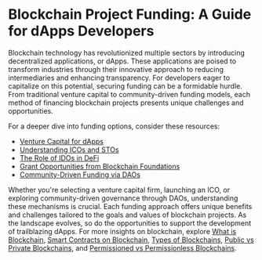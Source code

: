 # Blockchain Project Funding: A Guide for dApps Developers

Blockchain technology has revolutionized multiple sectors by introducing decentralized applications, or dApps. These applications are poised to transform industries through their innovative approach to reducing intermediaries and enhancing transparency. For developers eager to capitalize on this potential, securing funding can be a formidable hurdle. From traditional venture capital to community-driven funding models, each method of financing blockchain projects presents unique challenges and opportunities.

For a deeper dive into funding options, consider these resources:

- [Venture Capital for dApps](https://a16z.com)
- [Understanding ICOs and STOs](https://www.coindesk.com/what-are-icos-and-stos)
- [The Role of IDOs in DeFi](https://defiprime.com/ido)
- [Grant Opportunities from Blockchain Foundations](https://ethereum.org/en/community/grants/)
- [Community-Driven Funding via DAOs](https://www.theblockcrypto.com/guide/31416/introduction-to-daos)

Whether you're selecting a venture capital firm, launching an ICO, or exploring community-driven governance through DAOs, understanding these mechanisms is crucial. Each funding approach offers unique benefits and challenges tailored to the goals and values of blockchain projects. As the landscape evolves, so do the opportunities to support the development of trailblazing dApps. For more insights on blockchain, explore [What is Blockchain](https://www.license-token.com/wiki/what-is-blockchain), [Smart Contracts on Blockchain](https://www.license-token.com/wiki/smart-contracts-on-blockchain), [Types of Blockchains](https://www.license-token.com/wiki/types-of-blockchains), [Public vs Private Blockchains](https://www.license-token.com/wiki/public-vs-private-blockchains), and [Permissioned vs Permissionless Blockchains](https://www.license-token.com/wiki/permissioned-vs-permissionless-blockchains).